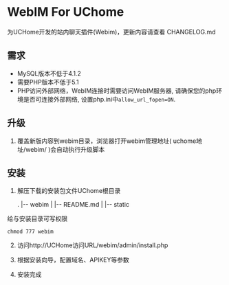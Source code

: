 WebIM For UChome
================================================================

为UCHome开发的站内聊天插件(Webim)，更新内容请查看 CHANGELOG.md


需求
-----------------------------

*	MySQL版本不低于4.1.2
*	需要PHP版本不低于5.1
*	PHP访问外部网络，WebIM连接时需要访问WebIM服务器, 请确保您的php环境是否可连接外部网络, 设置php.ini中`allow_url_fopen=ON`.


升级
-----------------------------

1.	覆盖新版内容到webim目录，浏览器打开webim管理地址( uchome地址/webim/ )会自动执行升级脚本


安装
-----------------------------

1. 解压下载的安装包文件UChome根目录

	.
	|-- webim
	|   |-- README.md
	|   |-- static

给与安装目录可写权限

	chmod 777 webim

2. 访问http://UCHome访问URL/webim/admin/install.php

3. 根据安装向导，配置域名、APIKEY等参数

4. 安装完成


